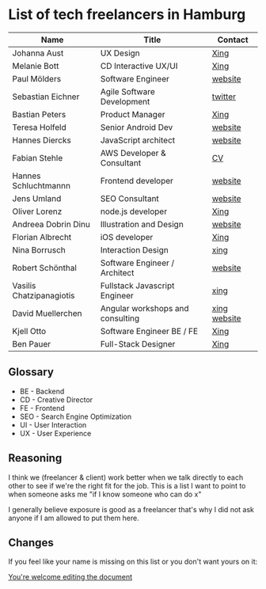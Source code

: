 # List of tech freelancers in Hamburg

| Name                 | Title                      | Contact                                                    |
| -------------------- | -------------------------- | ---------------------------------------------------------- |
| Johanna Aust         | UX Design                  | [Xing](https://www.xing.com/profile/Johanna_Aust)          |
| Melanie Bott         | CD Interactive UX/UI       | [Xing](https://www.xing.com/profile/Melanie_Bott4)         |
| Paul Mölders         | Software Engineer          | [website](https://www.p0wl.space/)                         |
| Sebastian Eichner    | Agile Software Development | [twitter](https://twitter.com/stdout)                      |
| Bastian Peters       | Product Manager            | [Xing](https://www.xing.com/profile/Bastian_Peters10)      |
| Teresa Holfeld       | Senior Android Dev         | [website](https://teresaholfeld.com/)                      |
| Hannes Diercks       | JavaScript architect       | [website](https://xiphe.github.io/)                        |
| Fabian Stehle        | AWS Developer & Consultant | [CV](cv.fstehle.com)                                       |
| Hannes Schluchtmannn | Frontend developer         | [website](https://hannesschluchtmann.com/)                 |
| Jens Umland          | SEO Consultant             | [website](http://jumland.de/)                              |
| Oliver Lorenz        | node.js developer          | [Xing](https://www.xing.com/profile/Oliver_Lorenz29/cv)    |
| Andreea Dobrin Dinu  | Illustration and Design    | [website](http://summerkidworks.com/)                      |
| Florian Albrecht     | iOS developer              | [Xing](https://www.xing.com/profile/Florian_Albrecht10/cv) |
| Nina Borrusch        | Interaction Design         | [xing](https://www.xing.com/profile/Nina_Borrusch/)        |
| Robert Schönthal     | Software Engineer / Architect | [website](https://digitalkaoz.net)                      |
| Vasilis Chatzipanagiotis | Fullstack Javascript Engineer | [xing](https://www.xing.com/profile/Vasilis_Chatzipanagiotis) |
| David Muellerchen    | Angular workshops and consulting | [xing](https://www.xing.com/profile/David_Muellerchen) [website](https://webdave.de) | 
| Kjell Otto           | Software Engineer BE / FE  | [Xing](https://www.xing.com/profile/Kjell_Otto/cv)        |
| Ben Pauer            | Full-Stack Designer        | [Xing](https://www.xing.com/profile/Benjamin_Pauer/)       |

## Glossary

* BE - Backend
* CD - Creative Director 
* FE - Frontend
* SEO - Search Engine Optimization
* UI - User Interaction
* UX - User Experience

## Reasoning

I think we (freelancer & client) work better when we talk directly to each other to see if we're the right fit for the job. This is a list I want to point to when someone asks me "if I know someone who can do x"

I generally believe exposure is good as a freelancer that's why I did not ask anyone if I am allowed to put them here.

## Changes

If you feel like your name is missing on this list or you don't want yours on it:

[You're welcome editing the document](https://github.com/lassediercks/list-of-tech-freelancers-in-hamburg/edit/master/readme.md)
